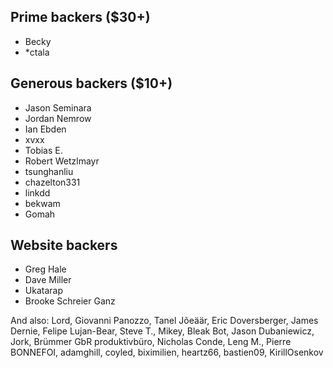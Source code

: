 ## Prime backers ($30+)

* Becky
* *ctala

## Generous backers ($10+)

* Jason Seminara
* Jordan Nemrow
* Ian Ebden
* xvxx
* Tobias E.
* Robert Wetzlmayr
* tsunghanliu
* chazelton331
* linkdd
* bekwam
* Gomah

## Website backers

* Greg Hale
* Dave Miller
* Ukatarap
* Brooke Schreier Ganz

And also: Lord, Giovanni Panozzo, Tanel Jõeäär, Eric Doversberger, James Dernie, Felipe Lujan-Bear, Steve T., Mikey, Bleak Bot, Jason Dubaniewicz, Jork, Brümmer GbR produktivbüro, Nicholas Conde, Leng M., Pierre BONNEFOI, adamghill, coyled, biximilien, heartz66, bastien09, KirillOsenkov
